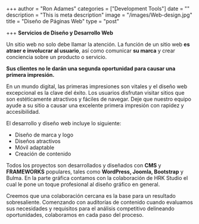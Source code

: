 +++
author = "Ron Adames"
categories = ["Development Tools"]
date = ""
description = "This is meta description"
image = "/images/Web-design.jpg"
title = "Diseño de Páginas Web"
type = "post"

+++
**Servicios de Diseño y Desarrollo Web**

Un sitio web no solo debe llamar la atención. La función de un sitio web **es atraer e involucrar al usuario**, así como comunicar **su marca** y crear conciencia sobre un producto o servicio.

**Sus clientes no le darán una segunda oportunidad para causar una primera impresión.**

En un mundo digital, las primeras impresiones son vitales y el diseño web excepcional es la clave del éxito. Los usuarios disfrutan visitar sitios que son estéticamente atractivos y fáciles de navegar. Deje que nuestro equipo ayude a su sitio a causar una excelente primera impresión con rapidez y accesibilidad.

El desarrollo y diseño web incluye lo siguiente:

* Diseño de marca y logo
* Diseños atractivos
* Móvil adaptable
* Creación de contenido

Todos los proyectos son desarrollados y diseñados con **CMS** y **FRAMEWORKS** populares, tales como **WordPress, Joomla, Bootstrap** y Bulma. En la parte gráfica contamos con la colaboración de HRK Studio el cual le pone un toque profesional al diseño gráfico en general.

Creemos que una colaboración cercana es la base para un resultado sobresaliente. Comenzando con auditorías de contenido cuando evaluamos sus necesidades y requisitos para el análisis competitivo delineando oportunidades, colaboramos en cada paso del proceso.